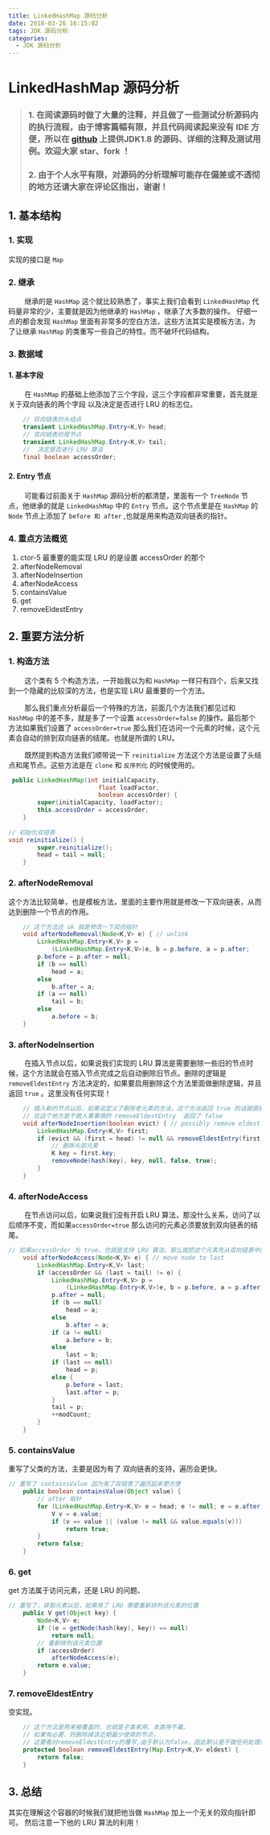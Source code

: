 ```yaml
---
title: LinkedHashMap 源码分析
date: 2018-03-26 16:15:02
tags: JDK 源码分析
categories:
  - JDK 源码分析
---
```


# LinkedHashMap 源码分析

> ### 1. 在阅读源码时做了大量的注释，并且做了一些测试分析源码内的执行流程，由于博客篇幅有限，并且代码阅读起来没有 IDE 方便，所以在 [github](https://github.com/lwenxu/JDKSourceCode) 上提供JDK1.8 的源码、详细的注释及测试用例。欢迎大家 star、fork ！
> ### 2. 由于个人水平有限，对源码的分析理解可能存在偏差或不透彻的地方还请大家在评论区指出，谢谢！

## 1. 基本结构
### 1. 实现
实现的接口是 `Map` 
### 2. 继承
&emsp;&emsp;  继承的是 `HashMap` 这个就比较熟悉了，事实上我们会看到 `LinkedHashMap` 代码量非常的少，主要就是因为他继承的 `HashMap` ，继承了大多数的操作。 仔细一点的都会发现 `HashMap` 里面有非常多的空白方法，这些方法其实是模板方法，为了让继承 `HashMap` 的类重写一些自己的特性。而不破坏代码结构。
<!-- more -->
### 3. 数据域
#### 1. 基本字段

&emsp;&emsp;  在 `HashMap` 的基础上他添加了三个字段，这三个字段都非常重要，首先就是关于双向链表的两个字段 以及决定是否进行 LRU 的标志位。

```java
    // 双向链表的头结点
    transient LinkedHashMap.Entry<K,V> head;
    // 双向链表的尾节点
    transient LinkedHashMap.Entry<K,V> tail;
    //  决定是否进行 LRU 算法
    final boolean accessOrder;
```
#### 2. Entry 节点
&emsp;&emsp;  可能看过前面关于 `HashMap` 源码分析的都清楚，里面有一个 `TreeNode` 节点，他继承的就是 `LinkedHashMap` 中的 `Entry` 节点。这个节点里是在 `HashMap` 的  `Node` 节点上添加了 `before 和 after` ,也就是用来构造双向链表的指针。

### 4. 重点方法概览
1. ctor-5  最重要的能实现 LRU 的是设置 accessOrder 的那个
2. afterNodeRemoval
3. afterNodeInsertion
4. afterNodeAccess
5. containsValue
6. get
7. removeEldestEntry

## 2. 重要方法分析
### 1. 构造方法
&emsp;&emsp;  这个类有 5 个构造方法，一开始我以为和 `HashMap` 一样只有四个，后来又找到一个隐藏的比较深的方法，也是实现 LRU 最重要的一个方法。

&emsp;&emsp;  那么我们重点分析最后一个特殊的方法，前面几个方法我们都见过和 `HashMap` 中的差不多，就是多了一个设置 `accessOrder=false` 的操作。最后那个方法如果我们设置了 `accessOrder=true` 那么我们在访问一个元素的时候，这个元素会自动的排到双向链表的结尾。也就是所谓的 LRU。

&emsp;&emsp;  既然提到构造方法我们顺带说一下 `reinitialize` 方法这个方法是设置了头结点和尾节点。这些方法是在 `clone` 和 `反序列化` 的时候使用的。

```java
 public LinkedHashMap(int initialCapacity,
                         float loadFactor,
                         boolean accessOrder) {
        super(initialCapacity, loadFactor);
        this.accessOrder = accessOrder;
    }
    
// 初始化双链表
void reinitialize() {
        super.reinitialize();
        head = tail = null;
    }
```
### 2. afterNodeRemoval
这个方法比较简单，也是模板方法，里面的主要作用就是修改一下双向链表，从而达到删除一个节点的作用。

```java
    // 这个方法还 ok 就是修改一下双向指针
    void afterNodeRemoval(Node<K,V> e) { // unlink
        LinkedHashMap.Entry<K,V> p =
            (LinkedHashMap.Entry<K,V>)e, b = p.before, a = p.after;
        p.before = p.after = null;
        if (b == null)
            head = a;
        else
            b.after = a;
        if (a == null)
            tail = b;
        else
            a.before = b;
    }
```
### 3. afterNodeInsertion
&emsp;&emsp;  在插入节点以后，如果说我们实现的 LRU 算法是需要删除一些旧的节点时候，这个方法就会在插入节点完成之后自动删除旧节点。删除的逻辑是 `removeEldestEntry` 方法决定的，如果要启用删除这个方法里面做删除逻辑，并且返回 `true` 。这里没有任何实现！

```java
    // 插入新的节点以后，如果说定义了删除老元素的方法，这个方法返回 true 的话就直接删除原来的旧元素 注意老元素是在头部  所以删除头部的元素即可
    // 在这个地方是不做人事事情的 removeEldestEntry  返回了 false
    void afterNodeInsertion(boolean evict) { // possibly remove eldest
        LinkedHashMap.Entry<K,V> first;
        if (evict && (first = head) != null && removeEldestEntry(first)) {
            // 删除头部元素
            K key = first.key;
            removeNode(hash(key), key, null, false, true);
        }
    }
```
### 4. afterNodeAccess
&emsp;&emsp;  在节点访问以后，如果说我们没有开启 LRU 算法，那没什么关系，访问了以后顺序不变，而如果`accessOrder=true` 那么访问的元素必须要放到双向链表的结尾。


```java
// 如果accessOrder 为 true，也就是支持 LRU 算法，那么就把这个元素先从双向链表中删除（在数组中的位置不变），然后插到链表的头部作为最新的元素
    void afterNodeAccess(Node<K,V> e) { // move node to last
        LinkedHashMap.Entry<K,V> last;
        if (accessOrder && (last = tail) != e) {
            LinkedHashMap.Entry<K,V> p =
                (LinkedHashMap.Entry<K,V>)e, b = p.before, a = p.after;
            p.after = null;
            if (b == null)
                head = a;
            else
                b.after = a;
            if (a != null)
                a.before = b;
            else
                last = b;
            if (last == null)
                head = p;
            else {
                p.before = last;
                last.after = p;
            }
            tail = p;
            ++modCount;
        }
    }

```

### 5. containsValue
重写了父类的方法，主要是因为有了 双向链表的支持，遍历会更快。


```java
// 重写了 containsValue 因为有了双链表了遍历起来更方便
    public boolean containsValue(Object value) {
        // after 指针
        for (LinkedHashMap.Entry<K,V> e = head; e != null; e = e.after) {
            V v = e.value;
            if (v == value || (value != null && value.equals(v)))
                return true;
        }
        return false;
    }
```
### 6. get
get 方法属于访问元素，还是 LRU 的问题、


```java
// 重写了，获取元素以后，如果用了 LRU 需要重新排列该元素的位置
    public V get(Object key) {
        Node<K,V> e;
        if ((e = getNode(hash(key), key)) == null)
            return null;
        // 重新排列该元素位置
        if (accessOrder)
            afterNodeAccess(e);
        return e.value;
    }
```
### 7. removeEldestEntry
空实现。


```java
    // 这个方法是用来被覆盖的，也就是子类来用，本类用不着。
    // 如果有必要，则删除掉该近期最少使用的节点，
    // 这要看对removeEldestEntry的覆写,由于默认为false，因此默认是不做任何处理的。
    protected boolean removeEldestEntry(Map.Entry<K,V> eldest) {
        return false;
    }

```


## 3. 总结
其实在理解这个容器的时候我们就把他当做 `HashMap` 加上一个无关的双向指针即可。 然后注意一下他的 LRU 算法的利用！

